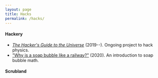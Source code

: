 ```yaml
---
layout: page
title: Hacks
permalink: /hacks/
---
```


#### Hackery

- [*The Hacker's Guide to the Universe*](/hacker) (2019--). Ongoing project
  to hack physics.
- ["Why is a soap bubble like a railway?"](https://arxiv.org/abs/2008.09611)
  (2020). An introduction to soap bubble math.

#### Scrubland
